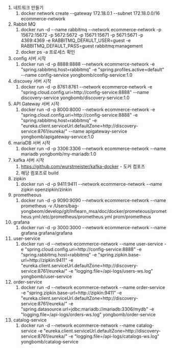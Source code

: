 1. 네트워크 만들기
   1. docker network create --gateway 172.18.0.1 --subnet 172.18.0.0/16 ecommerce-network
2. Rabbit MQ
   1. docker run -d --name rabbitmq --network ecommerce-network -p 15672:15672 -p 5672:5672 -p 15671:15671 -p 5671:5671 -p 4369:4369 -e RABBITMQ_DEFAULT_USER=guest -e RABBITMQ_DEFAULT_PASS=guest rabbitmq:management
   2. docker ps -a 프로세스 확인
3. config 서버 시작
   1. docker run -d -p 8888:8888 --network ecommerce-network -e "spring.rabbitmq.host=rabbitmq" -e "spring.profiles.active=default" --name config-service yongbomb/config-service:1.0
4. discovey 서버 시작
   1. docker run -d -p 8761:8761 --network ecommerce-network -e "spring.cloud.config.uri=http://config-service:8888" --name discovery-service yongbomb/discovery-service:1.0
5. API Gateway 서버 시작
   1. docker run -d -p 8000:8000 --network ecommerce-network -e "spring.cloud.config.uri=http://config-service:8888" -e "spring.rabbitmq.host=rabbitmq" -e "eureka.client.serviceUrl.defaultZone=http://discovery-service:8761/eureka/" --name apigateway-service yongbomb/apigateway-service:1.0
6. mariaDB 서버 시작
   1. docker run -d -p 3306:3306  --network ecommerce-network --name mariadb yongbomb/my-mariadb:1.0
7. kafka 서버 시작
   1. https://github.com/wurstmeister/kafka-docker - 도커 컴포즈
   2. 해당 컴포즈로 build
8. zipkin
   1. docker run -d -p 9411:9411 --network ecommerce-network --name zipkin openzipkin/zinkin
9. prometheous
   1. docker run -d -p 9090:9090 --network ecommerce-network --name prometheus -v /Users/bag-yongbeom/develop/git/Inflearn_msa/doc/docker/prometeous/prometheus.yml:/etc/prometheus/prometheus.yml prom/prometheus
10. grafana
    1. docker run -d -p 3000:3000 --network ecommerce-network --name grafana grafana/grafana
11. user-service
    1. docker run -d --network ecommerce-network --name user-service -e "spring.cloud.config.uri=http://config-service:8888" -e "spring.rabbitmq.host=rabbitmq" \-e "spring.zipkin.base-url=http://zipkin:9411" -e "eureka.client.serviceUrl.defaultZone=http://discovery-service:8761/eureka/" -e "logging.file=/api-logs/users-ws.log" yongbomb/user-service
12. order-service
    1. docker run -d --network ecommerce-network --name order-service -e "spring.zipkin.base-url=http://zipkin:9411" -e "eureka.client.serviceUrl.defaultZone=http://discovery-service:8761/eureka/" -e "spring.datasource.url=jdbc:mariadb://mariadb:3306/mydb" -e "logging.file=/api-logs/orders-ws.log" yongbomb/order-service
13. catalog-service
    1. docker run -d --network ecommerce-network --name catalog-service -e "eureka.client.serviceUrl.defaultZone=http://discovery-service:8761/eureka/" -e "logging.file=/api-logs/catalogs-ws.log" yongbomb/catalog-service

